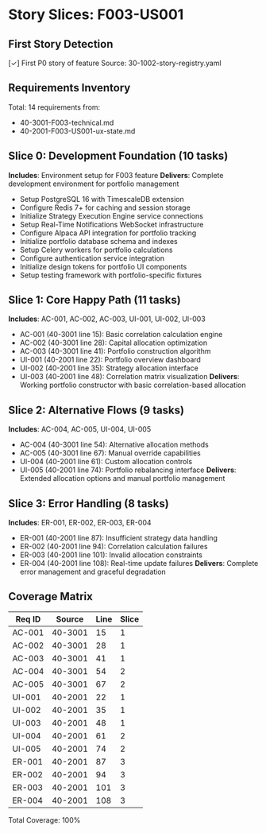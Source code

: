 # Story Slices: F003-US001

## First Story Detection
[✓] First P0 story of feature
Source: 30-1002-story-registry.yaml

## Requirements Inventory
Total: 14 requirements from:
- 40-3001-F003-technical.md
- 40-2001-F003-US001-ux-state.md

## Slice 0: Development Foundation (10 tasks)
**Includes**: Environment setup for F003 feature
**Delivers**: Complete development environment for portfolio management
- Setup PostgreSQL 16 with TimescaleDB extension
- Configure Redis 7+ for caching and session storage
- Initialize Strategy Execution Engine service connections
- Setup Real-Time Notifications WebSocket infrastructure
- Configure Alpaca API integration for portfolio tracking
- Initialize portfolio database schema and indexes
- Setup Celery workers for portfolio calculations
- Configure authentication service integration
- Initialize design tokens for portfolio UI components
- Setup testing framework with portfolio-specific fixtures

## Slice 1: Core Happy Path (11 tasks)
**Includes**: AC-001, AC-002, AC-003, UI-001, UI-002, UI-003
- AC-001 (40-3001 line 15): Basic correlation calculation engine
- AC-002 (40-3001 line 28): Capital allocation optimization
- AC-003 (40-3001 line 41): Portfolio construction algorithm
- UI-001 (40-2001 line 22): Portfolio overview dashboard
- UI-002 (40-2001 line 35): Strategy allocation interface
- UI-003 (40-2001 line 48): Correlation matrix visualization
**Delivers**: Working portfolio constructor with basic correlation-based allocation

## Slice 2: Alternative Flows (9 tasks)
**Includes**: AC-004, AC-005, UI-004, UI-005
- AC-004 (40-3001 line 54): Alternative allocation methods
- AC-005 (40-3001 line 67): Manual override capabilities
- UI-004 (40-2001 line 61): Custom allocation controls
- UI-005 (40-2001 line 74): Portfolio rebalancing interface
**Delivers**: Extended allocation options and manual portfolio management

## Slice 3: Error Handling (8 tasks)
**Includes**: ER-001, ER-002, ER-003, ER-004
- ER-001 (40-2001 line 87): Insufficient strategy data handling
- ER-002 (40-2001 line 94): Correlation calculation failures
- ER-003 (40-2001 line 101): Invalid allocation constraints
- ER-004 (40-2001 line 108): Real-time update failures
**Delivers**: Complete error management and graceful degradation

## Coverage Matrix
| Req ID | Source | Line | Slice |
|--------|--------|------|-------|
| AC-001 | 40-3001 | 15 | 1 |
| AC-002 | 40-3001 | 28 | 1 |
| AC-003 | 40-3001 | 41 | 1 |
| AC-004 | 40-3001 | 54 | 2 |
| AC-005 | 40-3001 | 67 | 2 |
| UI-001 | 40-2001 | 22 | 1 |
| UI-002 | 40-2001 | 35 | 1 |
| UI-003 | 40-2001 | 48 | 1 |
| UI-004 | 40-2001 | 61 | 2 |
| UI-005 | 40-2001 | 74 | 2 |
| ER-001 | 40-2001 | 87 | 3 |
| ER-002 | 40-2001 | 94 | 3 |
| ER-003 | 40-2001 | 101 | 3 |
| ER-004 | 40-2001 | 108 | 3 |

Total Coverage: 100%